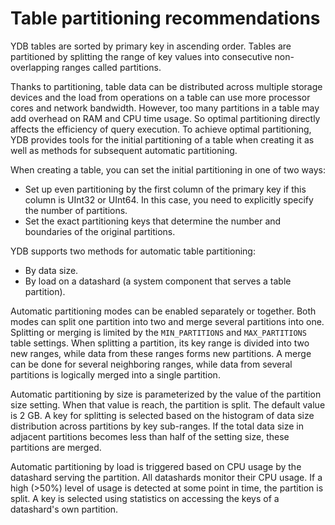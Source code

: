 # Table partitioning recommendations

YDB tables are sorted by primary key in ascending order. Tables are partitioned by splitting the range of key values into consecutive non-overlapping ranges called partitions.

Thanks to partitioning, table data can be distributed across multiple storage devices and the load from operations on a table can use more processor cores and network bandwidth. However, too many partitions in a table may add overhead on RAM and CPU time usage. So optimal partitioning directly affects the efficiency of query execution. To achieve optimal partitioning, YDB provides tools for the initial partitioning of a table when creating it as well as methods for subsequent automatic partitioning.

When creating a table, you can set the initial partitioning in one of two ways:
* Set up even partitioning by the first column of the primary key if this column is UInt32 or UInt64. In this case, you need to explicitly specify the number of partitions.
* Set the exact partitioning keys that determine the number and boundaries of the original partitions.

YDB supports two methods for automatic table partitioning:
* By data size.
* By load on a datashard (a system component that serves a table partition).

Automatic partitioning modes can be enabled separately or together. Both modes can split one partition into two and merge several partitions into one. Splitting or merging is limited by the ```MIN_PARTITIONS``` and ```MAX_PARTITIONS``` table settings. When splitting a partition, its key range is divided into two new ranges, while data from these ranges forms new partitions. A merge can be done for several neighboring ranges, while data from several partitions is logically merged into a single partition.

Automatic partitioning by size is parameterized by the value of the partition size setting. When that value is reach, the partition is split. The default value is 2 GB. A key for splitting is selected based on the histogram of data size distribution across partitions by key sub-ranges. If the total data size in adjacent partitions becomes less than half of the setting size, these partitions are merged.

Automatic partitioning by load is triggered based on CPU usage by the datashard serving the partition. All datashards monitor their CPU usage. If a high (>50%) level of usage is detected at some point in time, the partition is split. A key is selected using statistics on accessing the keys of a datashard's own partition.
